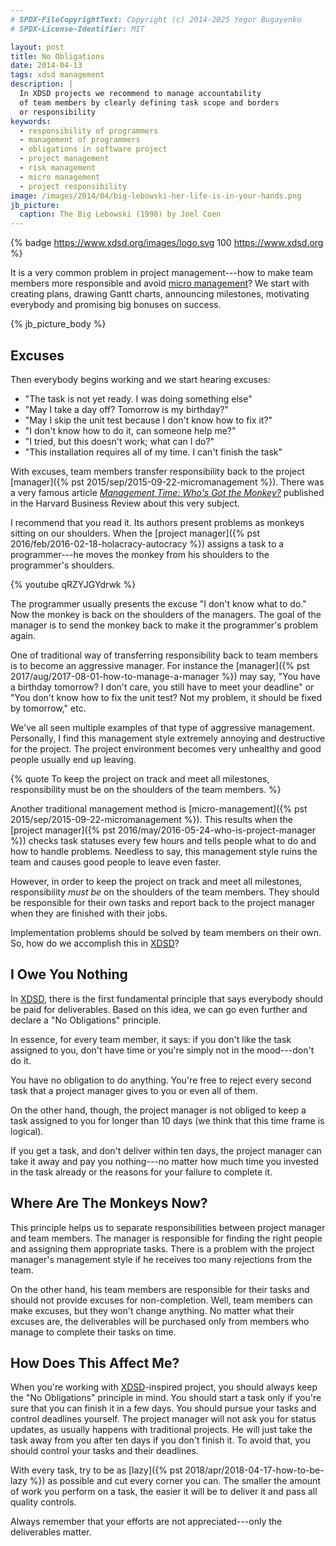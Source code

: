 ```yaml
---
# SPDX-FileCopyrightText: Copyright (c) 2014-2025 Yegor Bugayenko
# SPDX-License-Identifier: MIT

layout: post
title: No Obligations
date: 2014-04-13
tags: xdsd management
description: |
  In XDSD projects we recommend to manage accountability
  of team members by clearly defining task scope and borders
  or responsibility
keywords:
  - responsibility of programmers
  - management of programmers
  - obligations in software project
  - project management
  - risk management
  - micro management
  - project responsibility
image: /images/2014/04/big-lebowski-her-life-is-in-your-hands.png
jb_picture:
  caption: The Big Lebowski (1998) by Joel Coen
---
```


{% badge https://www.xdsd.org/images/logo.svg 100 https://www.xdsd.org %}

It is a very common problem in project management---how to make team
members more responsible and avoid [micro
management](https://en.wikipedia.org/wiki/Micromanagement)?
We start with creating plans, drawing Gantt charts, announcing milestones,
motivating everybody and promising big bonuses on success.

<!--more-->

{% jb_picture_body %}

## Excuses

Then everybody begins working and we start hearing excuses:

 * "The task is not yet ready. I was doing something else"
 * "May I take a day off? Tomorrow is my birthday?"
 * "May I skip the unit test because I don't know how to fix it?"
 * "I don't know how to do it, can someone help me?"
 * "I tried, but this doesn't work; what can I do?"
 * "This installation requires all of my time. I can't finish the task"

With excuses, team members transfer responsibility back to the project
[manager]({% pst 2015/sep/2015-09-22-micromanagement %}).
There was a very famous article [_Management Time: Who's Got the Monkey?_](http://hbr.org/1999/11/management-time-whos-got-the-monkey/ar/1)
published in the Harvard Business Review about this very subject.

I recommend that you read it. Its authors present problems as monkeys sitting on
our shoulders. When the
[project manager]({% pst 2016/feb/2016-02-18-holacracy-autocracy %})
assigns a task to a programmer---he moves the monkey from his shoulders to the programmer's shoulders.

{% youtube qRZYJGYdrwk %}

The programmer usually presents the excuse "I don't know what to do." Now the
monkey is back on the shoulders of the managers. The goal of the manager is to
send the monkey back to make it the programmer's problem again.

One of traditional way of transferring responsibility back to team members is to
become an aggressive manager. For instance the
[manager]({% pst 2017/aug/2017-08-01-how-to-manage-a-manager %}) may say, "You have a
birthday tomorrow? I don't care, you still have to meet your deadline" or "You
don't know how to fix the unit test? Not my problem, it should be fixed by
tomorrow," etc.

We've all seen multiple examples of that type of aggressive management.
Personally, I find this management style extremely annoying and destructive for
the project. The project environment becomes very unhealthy and good people
usually end up leaving.

{% quote To keep the project on track and meet all milestones, responsibility must be on the shoulders of the team members. %}

Another traditional management method is
[micro-management]({% pst 2015/sep/2015-09-22-micromanagement %}). This results when the
[project manager]({% pst 2016/may/2016-05-24-who-is-project-manager %})
checks task statuses every few hours and tells people what to do
and how to handle problems. Needless to say, this management style ruins the
team and causes good people to leave even faster.

However, in order to keep the project on track and meet all milestones,
responsibility _must be_ on the shoulders of the team members. They should be
responsible for their own tasks and report back to the project manager when they
are finished with their jobs.

Implementation problems should be solved by team members on their own. So, how
do we accomplish this in [XDSD](https://www.xdsd.org)?

## I Owe You Nothing

In [XDSD](https://www.xdsd.org), there is the first fundamental principle that says everybody should be
paid for deliverables. Based on this idea, we can go even further and declare a
"No Obligations" principle.

In essence, for every team member, it says: if you don't like the task assigned
to you, don't have time or you're simply not in the mood---don't do it.

You have no obligation to do anything. You're free to reject every second task
that a project manager gives to you or even all of them.

On the other hand, though, the project manager is not obliged to keep a task
assigned to you for longer than 10 days (we think that this time frame is
logical).

If you get a task, and don't deliver within ten days, the project manager can
take it away and pay you nothing---no matter how much time you invested in
the task already or the reasons for your failure to complete it.

## Where Are The Monkeys Now?

This principle helps us to separate responsibilities between project manager and
team members. The manager is responsible for finding the right people and
assigning them appropriate tasks. There is a problem with the project manager's
management style if he receives too many rejections from the team.

On the other hand, his team members are responsible for their tasks and should
not provide excuses for non-completion. Well, team members can make excuses, but
they won't change anything. No matter what their excuses are, the deliverables
will be purchased only from members who manage to complete their tasks on time.

## How Does This Affect Me?

When you're working with [XDSD](https://www.xdsd.org)-inspired project, you should always keep the "No
Obligations" principle in mind. You should start a task only if you're sure that
you can finish it in a few days. You should pursue your tasks and control
deadlines yourself. The project manager will not ask you for status updates, as
usually happens with traditional projects. He will just take the task away from
you after ten days if you don't finish it. To avoid that, you should control
your tasks and their deadlines.

With every task, try to be as
[lazy]({% pst 2018/apr/2018-04-17-how-to-be-lazy %})
as possible and cut every corner you can. The
smaller the amount of work you perform on a task, the easier it will be to
deliver it and pass all quality controls.

Always remember that your efforts are not appreciated---only the
deliverables matter.
